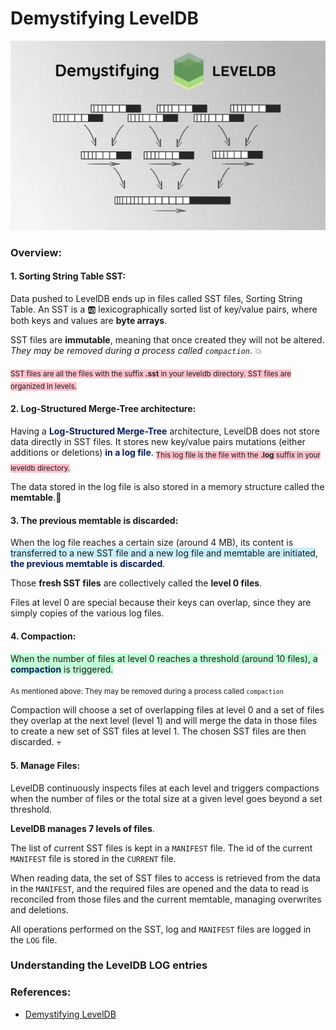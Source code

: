 # Demystifying LevelDB

<img src="/assets/images/levelDB/LevelDB.png" />

### Overview:

#### 1. Sorting String Table SST:
   
Data pushed to LevelDB ends up in files called SST files, Sorting String Table. 
An SST is a :ab: lexicographically sorted list of key/value pairs, where both keys and values are **byte arrays**. 

SST files are **immutable**, meaning that once created they will not be altered. *They may be removed during a process called `compaction`*. :boom:

<sub style="background-color: pink">SST files are all the files with the suffix **.sst** in your leveldb directory. SST files are organized in levels.</sub>

#### 2. Log-Structured Merge-Tree architecture:

Having a <span style="color: #081E5D; font-weight: bold">Log-Structured Merge-Tree</span> architecture, LevelDB does not store data directly in SST files. It stores new key/value pairs mutations (either additions or deletions) <span style="color: #081E5D; font-weight: bold">in a log file</span>. 
<sub style="background-color: pink">This log file is the file with the **.log** suffix in your leveldb directory.</sub> 

The data stored in the log file is also stored in a memory structure called the **memtable**.:blue_heart:

#### 3. The previous memtable is discarded:

When the log file reaches a certain size (around 4 MB), its content is <span style="background-color: #C8EFFF">transferred to a new SST file and a new log file and memtable are initiated</span>, <span style="color: #081E5D; font-weight: bold">the previous memtable is discarded</span>. 

Those **fresh SST files** are collectively called the **level 0 files**. 

Files at level 0 are special because their keys can overlap, since they are simply copies of the various log files.

#### 4. Compaction:

<span style="background-color: #C2FFD6">When the number of files at level 0 reaches a threshold (around 10 files), a <span style="color: #081E5D; font-weight: bold">compaction</span> is triggered.</span>

<sub>As mentioned above: They may be removed during a process called `compaction`</sub>

Compaction will choose a set of overlapping files at level 0 and a set of files they overlap at the next level (level 1) and will merge the data in those files to create a new set of SST files at level 1. The chosen SST files are then discarded. :skull:

#### 5. Manage Files:

LevelDB continuously inspects files at each level and triggers compactions when the number of files or the total size at a given level goes beyond a set threshold. 

**LevelDB manages 7 levels of files**. 

The list of current SST files is kept in a `MANIFEST` file. 
The id of the current `MANIFEST` file is stored in the `CURRENT` file.

When reading data, the set of SST files to access is retrieved from the data in the `MANIFEST`, and the required files are opened and the data to read is reconciled from those files and the current memtable, managing overwrites and deletions.

All operations performed on the SST, log and `MANIFEST` files are logged in the `LOG` file.

### Understanding the LevelDB LOG entries



### References:

- [Demystifying LevelDB](https://blog.senx.io/demystifying-leveldb/)